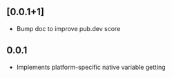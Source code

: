 ## [0.0.1+1]

* Bump doc to improve pub.dev score

## 0.0.1

* Implements platform-specific native variable getting
